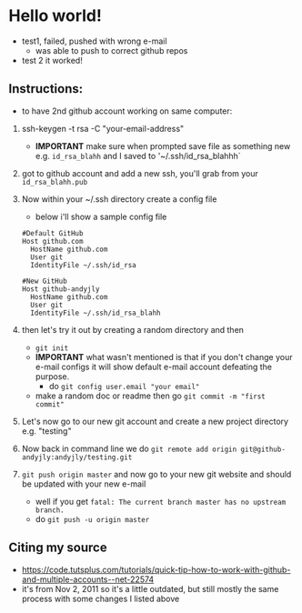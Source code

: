 # Hello world!
- test1, failed, pushed with wrong e-mail
	- was able to push to correct github repos
- test 2 it worked!

## Instructions:
- to have 2nd github account working on same computer:
1. ssh-keygen -t rsa -C "your-email-address"
	- **IMPORTANT** make sure when prompted save file as something new e.g. `id_rsa_blahh` and I saved to '~/.ssh/id_rsa_blahhh`
2. got to github account and add a new ssh, you'll grab from your `id_rsa_blahh.pub`
3. Now within your ~/.ssh directory create a config file
    - below i'll show a sample config file

    ```
    #Default GitHub
    Host github.com
      HostName github.com
      User git
      IdentityFile ~/.ssh/id_rsa

    #New GitHub
    Host github-andyjly
      HostName github.com
      User git
      IdentityFile ~/.ssh/id_rsa_blahh

    ```
4. then let's try it out by creating a random directory and then 
    - `git init`
    - **IMPORTANT** what wasn't mentioned is that if you don't change your e-mail configs it will show default e-mail account defeating the purpose.
        - do `git config user.email "your email"`
    - make a random doc or readme then go `git commit -m "first commit"`
5. Let's now go to our new git account and create a new project directory e.g. "testing"
6. Now back in command line we do `git remote add origin git@github-andyjly:andyjly/testing.git`
7. `git push origin master` and now go to your new git website and should be updated with your new e-mail
    - well if you get `fatal: The current branch master has no upstream branch.`
    - do `git push -u origin master`

## Citing my source
- https://code.tutsplus.com/tutorials/quick-tip-how-to-work-with-github-and-multiple-accounts--net-22574
- it's from Nov 2, 2011 so it's a little outdated, but still mostly the same process with some changes I listed above
